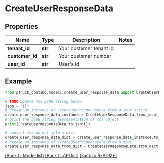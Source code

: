 # CreateUserResponseData


## Properties

Name | Type | Description | Notes
------------ | ------------- | ------------- | -------------
**tenant_id** | **str** | Your customer tenant id | 
**customer_id** | **str** | Your customer number | 
**user_id** | **str** | User&#39;s id | 

## Example

```python
from pfruck_contabo.models.create_user_response_data import CreateUserResponseData

# TODO update the JSON string below
json = "{}"
# create an instance of CreateUserResponseData from a JSON string
create_user_response_data_instance = CreateUserResponseData.from_json(json)
# print the JSON string representation of the object
print(CreateUserResponseData.to_json())

# convert the object into a dict
create_user_response_data_dict = create_user_response_data_instance.to_dict()
# create an instance of CreateUserResponseData from a dict
create_user_response_data_from_dict = CreateUserResponseData.from_dict(create_user_response_data_dict)
```
[[Back to Model list]](../README.md#documentation-for-models) [[Back to API list]](../README.md#documentation-for-api-endpoints) [[Back to README]](../README.md)


